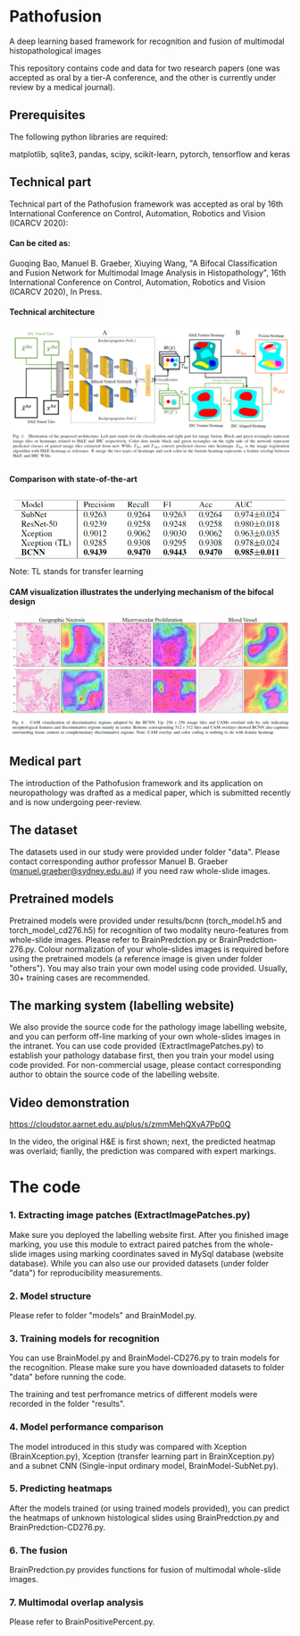 # Pathofusion
A deep learning based framework for recognition and fusion of multimodal histopathological images

This repository contains code and data for two research papers (one was accepted as oral by a tier-A conference, and the other is currently under review by a medical journal).

## Prerequisites
The following python libraries are required:

matplotlib, sqlite3, pandas, scipy, scikit-learn, pytorch, tensorflow and keras

## Technical part
Technical part of the Pathofusion framework was accepted as oral by 16th International Conference on Control, Automation, Robotics and Vision (ICARCV 2020):

#### Can be cited as:

Guoqing Bao, Manuel B. Graeber, Xiuying Wang, "A Bifocal Classification and Fusion Network for Multimodal Image Analysis in Histopathology", 16th International Conference on Control, Automation, Robotics and Vision (ICARCV 2020), In Press.

#### Technical architecture
![](/others/architecture.png)

#### Comparison with state-of-the-art
![](/others/compare.png)
Note: TL stands for transfer learning

#### CAM visualization illustrates the underlying mechanism of the bifocal design
![](/others/cam.png)

## Medical part
The introduction of the Pathofusion framework and its application on neuropathology was drafted as a medical paper, which is submitted recently and is now undergoing peer-review.

## The dataset
The datasets used in our study were provided under folder "data". Please contact corresponding author professor Manuel B. Graeber (manuel.graeber@sydney.edu.au) if you need raw whole-slide images.


## Pretrained models
Pretrained models were provided under results/bcnn (torch_model.h5 and torch_model_cd276.h5) for recognition of two modality neuro-features from whole-slide images. Please refer to BrainPredction.py or BrainPredction-276.py. Colour normalization of your whole-slides images is required before using the pretrained models (a reference image is given under folder "others"). You may also train your own model using code provided. Usually, 30+ training cases are recommended.

## The marking system (labelling website)
We also provide the source code for the pathology image labelling website, and you can perform off-line marking of your own whole-slides images in the intranet. You can use code provided (ExtractImagePatches.py) to establish your pathology database first, then you train your model using code provided. For non-commercial usage, please contact corresponding author to obtain the source code of the labelling website.

## Video demonstration

https://cloudstor.aarnet.edu.au/plus/s/zmmMehQXyA7Pp0Q

In the video, the original H&E is first shown; next, the predicted heatmap was overlaid; fianlly, the prediction was compared with expert markings.

# The code

### 1. Extracting image patches (ExtractImagePatches.py)
Make sure you deployed the labelling website first. After you finished image marking, you use this module to extract paired patches from the whole-slide images using marking coordinates saved in MySql database (website database). While you can also use our provided datasets (under folder "data") for reproducibility measurements.

### 2. Model structure
Please refer to folder "models" and BrainModel.py.

### 3. Training models for recognition
You can use BrainModel.py and BrainModel-CD276.py to train models for the recognition. Please make sure you have downloaded datasets to folder "data" before running the code. 

The training and test perfromance metrics of different models were recorded in the folder "results".

### 4. Model performance comparison
The model introduced in this study was compared with Xception (BrainXception.py), Xception (transfer learning part in BrainXception.py) and a subnet CNN (Single-input ordinary model, BrainModel-SubNet.py). 

### 5. Predicting heatmaps
After the models trained (or using trained models provided), you can predict the heatmaps of unknown histological slides using BrainPredction.py and BrainPredction-CD276.py. 

### 6. The fusion
BrainPredction.py provides functions for fusion of multimodal whole-slide images. 

### 7. Multimodal overlap analysis
Please refer to BrainPositivePercent.py.

